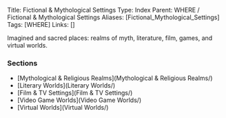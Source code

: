Title: Fictional & Mythological Settings
Type: Index
Parent: WHERE / Fictional & Mythological Settings
Aliases: [Fictional_Mythological_Settings]
Tags: [WHERE]
Links: []

Imagined and sacred places: realms of myth, literature, film, games, and virtual worlds.

### Sections
- [Mythological & Religious Realms](Mythological & Religious Realms/)
- [Literary Worlds](Literary Worlds/)
- [Film & TV Settings](Film & TV Settings/)
- [Video Game Worlds](Video Game Worlds/)
- [Virtual Worlds](Virtual Worlds/)
